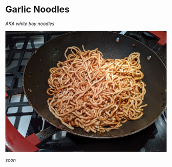 # Garlic Noodles
_AKA white boy noodles_

![](https://raw.githubusercontent.com/3on/recipes/master/img/garlic-noodles.jpg)

_soon_
